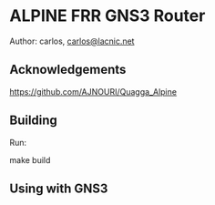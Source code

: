 # ALPINE FRR GNS3 Router

Author: carlos, carlos@lacnic.net

## Acknowledgements

https://github.com/AJNOURI/Quagga_Alpine

## Building

Run:

make build

## Using with GNS3

